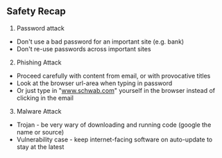 Safety Recap
-----------------
1. Password attack 
- Don't use a bad password for an important site (e.g. bank) 
- Don't re-use passwords across important sites
2. Phishing Attack 
- Proceed carefully with content from email, or with provocative titles 
- Look at the browser url-area when typing in password 
- Or just type in "www.schwab.com" yourself in the browser instead of clicking in the email
3. Malware Attack 
- Trojan - be very wary of downloading and running code (google the name or source) 
- Vulnerability case - keep internet-facing software on auto-update to stay at the latest
